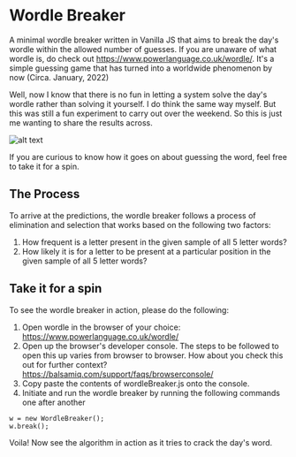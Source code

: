 # Wordle Breaker

A minimal wordle breaker written in Vanilla JS that aims to break the day's wordle within the allowed number of guesses. If you are unaware of what wordle is, do check out https://www.powerlanguage.co.uk/wordle/. It's a simple guessing game that has turned into a worldwide phenomenon by now (Circa. January, 2022)

Well, now I know that there is no fun in letting a system solve the day's wordle rather than solving it yourself. I do think the same way myself. But this was still a fun experiment to carry out over the weekend. So this is just me wanting to share the results across.

![alt text](https://github.com/arvinthj/wordle-breaker/blob/master/wordleBreaker.gif?raw=true) 

If you are curious to know how it goes on about guessing the word, feel free to take it for a spin.

## The Process

To arrive at the predictions, the wordle breaker follows a process of elimination and selection that works based on the following two factors:

1. How frequent is a letter present in the given sample of all 5 letter words?
2. How likely it is for a letter to be present at a particular position in the given sample of all 5 letter words?

## Take it for a spin

To see the wordle breaker in action, please do the following:

1. Open wordle in the browser of your choice: https://www.powerlanguage.co.uk/wordle/
2. Open up the browser's developer console. The steps to be followed to open this up varies from browser to browser. How about you check this out for further context? https://balsamiq.com/support/faqs/browserconsole/
3. Copy paste the contents of wordleBreaker.js onto the console.
4. Initiate and run the wordle breaker by running the following commands one after another
```
w = new WordleBreaker();
w.break();
```
Voila! Now see the algorithm in action as it tries to crack the day's word.
